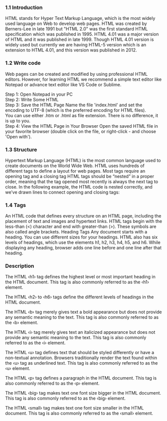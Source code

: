 ### 1.1 Introduction

HTML stands for Hyper Text Markup Language, which is the most widely used language on Web to develop web pages. HTML was created by Berners-Lee in late 1991 but "HTML 2.0" was the first standard HTML specification which was published in 1995. HTML 4.01 was a major version of HTML and it was published in late 1999. Though HTML 4.01 version is widely used but currently we are having HTML-5 version which is an extension to HTML 4.01, and this version was published in 2012.

### 1.2 Write code

Web pages can be created and modified by using professional HTML editors. However, for learning HTML we recommend a simple text editor like Notepad or advance text editor like VS Code or Sublime.

Step 1: Open Notepad in your PC <br>
Step 2: Write Some HTML <br>
Step 3: Save the HTML Page Name the file 'index.html' and set the encoding to UTF-8 (which is the preferred encoding for HTML files).<br>You can use either .htm or .html as file extension. There is no difference, it is up to you.<br>
Step 4: View the HTML Page in Your Browser Open the saved HTML file in your favorite browser (double click on the file, or right-click - and choose 'Open with').

### 1.3 Structure

Hypertext Markup Language (HTML) is the most common language used to create documents on the World Wide Web. HTML uses hundreds of different tags to define a layout for web pages. Most tags require an opening tag and a closing tag HTML tags should be “nested” in a proper order, meaning that the tag opened most recently is always the next tag to close. In the following example, the HTML code is nested correctly, and we’ve drawn lines to connect opening and closing tags:



### 1.4 Tags
An HTML code that defines every structure on an HTML page, including the placement of text and images and hypertext links. HTML tags begin with the less-than (<) character and end with greater-than (>). These symbols are also called angle brackets.
Heading Tags
Any document starts with a heading. You can use different sizes for your headings. HTML also has six levels of headings, which use the elements h1, h2, h3, h4, h5, and h6. While displaying any heading, browser adds one line before and one line after that heading.

### Description

The HTML ‹h1› tag defines the highest level or most important heading in the HTML document. This tag is also commonly referred to as the ‹h1› element.

The HTML ‹h2› to ‹h6› tags define the different levels of headings in the HTML document.

The HTML ‹b› tag merely gives text a bold appearance but does not provide any semantic meaning to the text. This tag is also commonly referred to as the ‹b› element.

The HTML ‹i› tag merely gives text an italicized appearance but does not provide any semantic meaning to the text. This tag is also commonly referred to as the ‹i› element.

The HTML ‹u› tag defines text that should be styled differently or have a non-textual annotation. Browsers traditionally render the text found within the ‹u› tag as underlined text. This tag is also commonly referred to as the ‹u› element.

The HTML ‹p› tag defines a paragraph in the HTML document. This tag is also commonly referred to as the ‹p› element.

The HTML ‹big› tag makes text one font size bigger in the HTML document. This tag is also commonly referred to as the ‹big› element.

The HTML ‹small› tag makes text one font size smaller in the HTML document. This tag is also commonly referred to as the ‹small› element.
